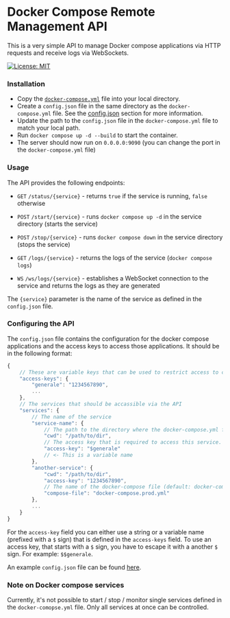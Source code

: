 # Docker Compose Remote Management API

This is a very simple API to manage Docker compose applications via HTTP requests and receive logs via WebSockets.

[![License: MIT](https://img.shields.io/badge/License-MIT-yellow.svg)](https://opensource.org/licenses/MIT)

### Installation

- Copy the [`docker-compose.yml`](./docker-compose.yml) file into your local directory.
- Create a `config.json` file in the same directory as the `docker-compose.yml` file. See the [config.json](#configuring-the-api) section for more information.
- Update the path to the `config.json` file in the `docker-compose.yml` file to match your local path.
- Run `docker compose up -d --build` to start the container.
- The server should now run on `0.0.0.0:9090` (you can change the port in the `docker-compose.yml` file)

### Usage
The API provides the following endpoints:

- `GET` `/status/{service}` -
returns `true` if the service is running, `false` otherwise 
- `POST` `/start/{service}` - runs `docker compose up -d` in the service directory (starts the service)
- `POST` `/stop/{service}` - runs `docker compose down` in the service directory (stops the service)
- `GET` `/logs/{service}` - returns the logs of the service (`docker compose logs`)

- `WS` `/ws/logs/{service}` - establishes a WebSocket connection to the service and returns the logs as they are generated

The `{service}` parameter is the name of the service as defined in the `config.json` file.

### Configuring the API

The `config.json` file contains the configuration for the docker compose applications and the access keys to access
those applications.
It should be in the following format:

```js
{
    // These are variable keys that can be used to restrict access to certain services
    "access-keys": {
        "generale": "1234567890",
        ...
    },
    // The services that should be accassible via the API
    "services": {
        // The name of the service
        "service-name": {
            // The path to the directory where the docker-compose.yml file is located
            "cwd": "/path/to/dir",
            // The access key that is required to access this service. If not specified, no access key is required
            "access-key": "$generale"
            // <- This is a variable name
        },
        "another-service": {
            "cwd": "/path/to/dir",
            "access-key": "1234567890",
            // The name of the docker-compose file (default: docker-compose.yml)
            "compose-file": "docker-compose.prod.yml"
        },
        ...
    }
}
```

For the `access-key` field you can either use a string or a variable name (prefixed with a `$` sign) that is defined in
the `access-keys` field. To use an access key, that starts with a `$` sign, you have to escape it with a another `$`
sign. For example: `$$generale`.

An example `config.json` file can be found [here](./config.example.json).

### Note on Docker compose services
Currently, it's not possible to start / stop / monitor single services defined in the `docker-comopse.yml` file. Only all services at once can be controlled.
